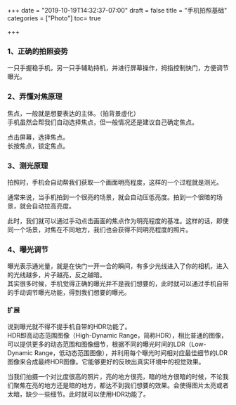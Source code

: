 +++
date = "2019-10-19T14:32:37-07:00"
draft = false
title = "手机拍照基础"
categories = ["Photo"]
toc= true

+++

### 1、正确的拍照姿势
一只手握稳手机，另一只手辅助持机，并进行屏幕操作，拇指控制快门，方便调节曝光。

### 2、弄懂对焦原理
焦点，一般就是想要表达的主体。（拍背景虚化）    
手机虽然会帮我们自动选择焦点，但一般情况还是建议自己确定焦点。

点击屏幕，选择焦点。      
长按焦点，锁定焦点。

### 3、测光原理
拍照时，手机会自动帮我们获取一个画面明亮程度，这样的一个过程就是测光。

通常来说，当手机拍到一个很亮的场景，就会自动压低亮度。拍到一个很暗的场景，就会自动拉高亮度。

此时，我们就可以通过手动点击画面的焦点作为明亮程度的基准。这样的话，即使同一个场景，对焦在不同地方，我们也会获得不同明亮程度的照片。

### 4、曝光调节
曝光表示通光量，就是在快门一开一合的瞬间，有多少光线进入了你的相机，进入的光线越多，片子越亮，反之越暗。      
其实很多时候，手机觉得正确的曝光并不是我们想要的，此时就可以通过手机自带的手动调节曝光功能，得到我们想要的曝光。


#### 扩展
说到曝光就不得不提手机自带的HDR功能了。     
HDR即高动态范围图像（High-Dynamic Range，简称HDR），相比普通的图像，可以提供更多的动态范围和图像细节，根据不同的曝光时间的LDR（Low-Dynamic Range，低动态范围图像），并利用每个曝光时间相对应最佳细节的LDR图像来合成最终HDR图像。它能够更好的反映出真实环境中的视觉效果。

当我们拍摄一个对比度很高的照片，亮的地方很亮，暗的地方很暗的时候，不论我们聚焦在亮的地方还是暗的地方，都达不到我们想要的效果。会使得图片太亮或者太暗，缺少一些细节。此时就可以使用HDR功能了。
